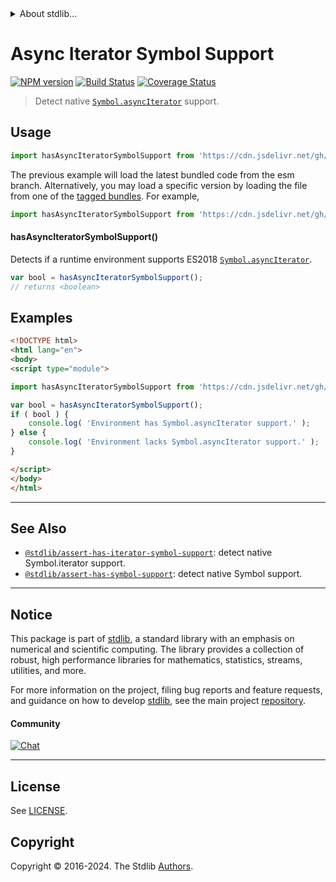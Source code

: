 <!--

@license Apache-2.0

Copyright (c) 2018 The Stdlib Authors.

Licensed under the Apache License, Version 2.0 (the "License");
you may not use this file except in compliance with the License.
You may obtain a copy of the License at

   http://www.apache.org/licenses/LICENSE-2.0

Unless required by applicable law or agreed to in writing, software
distributed under the License is distributed on an "AS IS" BASIS,
WITHOUT WARRANTIES OR CONDITIONS OF ANY KIND, either express or implied.
See the License for the specific language governing permissions and
limitations under the License.

-->


<details>
  <summary>
    About stdlib...
  </summary>
  <p>We believe in a future in which the web is a preferred environment for numerical computation. To help realize this future, we've built stdlib. stdlib is a standard library, with an emphasis on numerical and scientific computation, written in JavaScript (and C) for execution in browsers and in Node.js.</p>
  <p>The library is fully decomposable, being architected in such a way that you can swap out and mix and match APIs and functionality to cater to your exact preferences and use cases.</p>
  <p>When you use stdlib, you can be absolutely certain that you are using the most thorough, rigorous, well-written, studied, documented, tested, measured, and high-quality code out there.</p>
  <p>To join us in bringing numerical computing to the web, get started by checking us out on <a href="https://github.com/stdlib-js/stdlib">GitHub</a>, and please consider <a href="https://opencollective.com/stdlib">financially supporting stdlib</a>. We greatly appreciate your continued support!</p>
</details>

# Async Iterator Symbol Support

[![NPM version][npm-image]][npm-url] [![Build Status][test-image]][test-url] [![Coverage Status][coverage-image]][coverage-url] <!-- [![dependencies][dependencies-image]][dependencies-url] -->

> Detect native [`Symbol.asyncIterator`][mdn-symbol] support.



<section class="usage">

## Usage

<!-- eslint-disable id-length -->

```javascript
import hasAsyncIteratorSymbolSupport from 'https://cdn.jsdelivr.net/gh/stdlib-js/assert-has-async-iterator-symbol-support@esm/index.mjs';
```
The previous example will load the latest bundled code from the esm branch. Alternatively, you may load a specific version by loading the file from one of the [tagged bundles](https://github.com/stdlib-js/assert-has-async-iterator-symbol-support/tags). For example,

```javascript
import hasAsyncIteratorSymbolSupport from 'https://cdn.jsdelivr.net/gh/stdlib-js/assert-has-async-iterator-symbol-support@v0.2.1-esm/index.mjs';
```

#### hasAsyncIteratorSymbolSupport()

Detects if a runtime environment supports ES2018 [`Symbol.asyncIterator`][mdn-symbol].

<!-- eslint-disable id-length -->

```javascript
var bool = hasAsyncIteratorSymbolSupport();
// returns <boolean>
```

</section>

<!-- /.usage -->

<section class="examples">

## Examples

<!-- eslint-disable id-length -->

<!-- eslint no-undef: "error" -->

```html
<!DOCTYPE html>
<html lang="en">
<body>
<script type="module">

import hasAsyncIteratorSymbolSupport from 'https://cdn.jsdelivr.net/gh/stdlib-js/assert-has-async-iterator-symbol-support@esm/index.mjs';

var bool = hasAsyncIteratorSymbolSupport();
if ( bool ) {
    console.log( 'Environment has Symbol.asyncIterator support.' );
} else {
    console.log( 'Environment lacks Symbol.asyncIterator support.' );
}

</script>
</body>
</html>
```

</section>

<!-- /.examples -->



<!-- Section for related `stdlib` packages. Do not manually edit this section, as it is automatically populated. -->

<section class="related">

* * *

## See Also

-   <span class="package-name">[`@stdlib/assert-has-iterator-symbol-support`][@stdlib/assert/has-iterator-symbol-support]</span><span class="delimiter">: </span><span class="description">detect native Symbol.iterator support.</span>
-   <span class="package-name">[`@stdlib/assert-has-symbol-support`][@stdlib/assert/has-symbol-support]</span><span class="delimiter">: </span><span class="description">detect native Symbol support.</span>

</section>

<!-- /.related -->

<!-- Section for all links. Make sure to keep an empty line after the `section` element and another before the `/section` close. -->


<section class="main-repo" >

* * *

## Notice

This package is part of [stdlib][stdlib], a standard library with an emphasis on numerical and scientific computing. The library provides a collection of robust, high performance libraries for mathematics, statistics, streams, utilities, and more.

For more information on the project, filing bug reports and feature requests, and guidance on how to develop [stdlib][stdlib], see the main project [repository][stdlib].

#### Community

[![Chat][chat-image]][chat-url]

---

## License

See [LICENSE][stdlib-license].


## Copyright

Copyright &copy; 2016-2024. The Stdlib [Authors][stdlib-authors].

</section>

<!-- /.stdlib -->

<!-- Section for all links. Make sure to keep an empty line after the `section` element and another before the `/section` close. -->

<section class="links">

[npm-image]: http://img.shields.io/npm/v/@stdlib/assert-has-async-iterator-symbol-support.svg
[npm-url]: https://npmjs.org/package/@stdlib/assert-has-async-iterator-symbol-support

[test-image]: https://github.com/stdlib-js/assert-has-async-iterator-symbol-support/actions/workflows/test.yml/badge.svg?branch=v0.2.1
[test-url]: https://github.com/stdlib-js/assert-has-async-iterator-symbol-support/actions/workflows/test.yml?query=branch:v0.2.1

[coverage-image]: https://img.shields.io/codecov/c/github/stdlib-js/assert-has-async-iterator-symbol-support/main.svg
[coverage-url]: https://codecov.io/github/stdlib-js/assert-has-async-iterator-symbol-support?branch=main

<!--

[dependencies-image]: https://img.shields.io/david/stdlib-js/assert-has-async-iterator-symbol-support.svg
[dependencies-url]: https://david-dm.org/stdlib-js/assert-has-async-iterator-symbol-support/main

-->

[chat-image]: https://img.shields.io/gitter/room/stdlib-js/stdlib.svg
[chat-url]: https://app.gitter.im/#/room/#stdlib-js_stdlib:gitter.im

[stdlib]: https://github.com/stdlib-js/stdlib

[stdlib-authors]: https://github.com/stdlib-js/stdlib/graphs/contributors

[cli-section]: https://github.com/stdlib-js/assert-has-async-iterator-symbol-support#cli
[cli-url]: https://github.com/stdlib-js/assert-has-async-iterator-symbol-support/tree/cli
[@stdlib/assert-has-async-iterator-symbol-support]: https://github.com/stdlib-js/assert-has-async-iterator-symbol-support/tree/main

[umd]: https://github.com/umdjs/umd
[es-module]: https://developer.mozilla.org/en-US/docs/Web/JavaScript/Guide/Modules

[deno-url]: https://github.com/stdlib-js/assert-has-async-iterator-symbol-support/tree/deno
[deno-readme]: https://github.com/stdlib-js/assert-has-async-iterator-symbol-support/blob/deno/README.md
[umd-url]: https://github.com/stdlib-js/assert-has-async-iterator-symbol-support/tree/umd
[umd-readme]: https://github.com/stdlib-js/assert-has-async-iterator-symbol-support/blob/umd/README.md
[esm-url]: https://github.com/stdlib-js/assert-has-async-iterator-symbol-support/tree/esm
[esm-readme]: https://github.com/stdlib-js/assert-has-async-iterator-symbol-support/blob/esm/README.md
[branches-url]: https://github.com/stdlib-js/assert-has-async-iterator-symbol-support/blob/main/branches.md

[stdlib-license]: https://raw.githubusercontent.com/stdlib-js/assert-has-async-iterator-symbol-support/main/LICENSE

[mdn-symbol]: https://developer.mozilla.org/en-US/docs/Web/JavaScript/Reference/Global_Objects/Symbol

<!-- <related-links> -->

[@stdlib/assert/has-iterator-symbol-support]: https://github.com/stdlib-js/assert-has-iterator-symbol-support/tree/esm

[@stdlib/assert/has-symbol-support]: https://github.com/stdlib-js/assert-has-symbol-support/tree/esm

<!-- </related-links> -->

</section>

<!-- /.links -->

